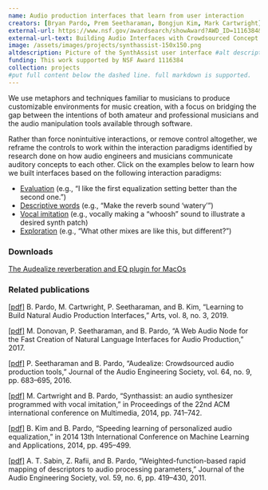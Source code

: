 ```yaml
---
name: Audio production interfaces that learn from user interaction
creators: [Bryan Pardo, Prem Seetharaman, Bongjun Kim, Mark Cartwright]
external-url: https://www.nsf.gov/awardsearch/showAward?AWD_ID=1116384&HistoricalAwards=false
external-url-text: Building Audio Interfaces with Crowdsourced Concept Maps and Active Transfer Learning
image: /assets/images/projects/synthassist-150x150.png
altdescription: Picture of the SynthAssist user interface #alt description of image for screen readers
funding: This work supported by NSF Award 1116384
collection: projects
#put full content below the dashed line. full markdown is supported.
---
```

We use metaphors and techniques familiar to musicians to produce customizable environments for music creation, with a focus on bridging the gap between the intentions of both amateur and professional musicians and the audio manipulation tools available through software. 

Rather than force nonintuitive interactions, or remove control altogether, we reframe the controls to work within the interaction paradigms identified by research done on how audio engineers and musicians communicate auditory concepts to each other. Click on the examples below to learn how we built interfaces based on the following interaction paradigms: 

* [Evaluation](https://www.youtube.com/watch?v=Oz3b-IC56F4) (e.g., “I like the first equalization setting better than the second one.”)
* [Descriptive words](https://audealize.appspot.com) (e.g., “Make the reverb sound ‘watery’”)
* [Vocal imitation](https://www.youtube.com/watch?v=RPVTRF5_ZoI&t=2s) (e.g., vocally making a “whoosh” sound to illustrate a desired synth patch)
* [Exploration](https://www.youtube.com/watch?v=qix2nOQ3z5A&t=2s) (e.g., “What other mixes are like this, but different?”)

### Downloads
[The Audealize reverberation and EQ plugin for MacOs](https://github.com/interactiveaudiolab/audealize-plugin)

### Related publications

[[pdf]](https://www.mdpi.com/2076-0752/8/3/110/htm) B. Pardo, M. Cartwright, P. Seetharaman, and B. Kim, “Learning to Build Natural Audio Production Interfaces,” Arts, vol. 8, no. 3, 2019.

[[pdf]](/assets/papers/webaudio_donovan.pdf) M. Donovan, P. Seetharaman, and B. Pardo, “A Web Audio Node for the Fast Creation of Natural Language Interfaces for Audio Production,” 2017.
 
[[pdf]](/assets/papers/seetharaman_pardo_audealize_jaes.pdf) P. Seetharaman and B. Pardo, “Audealize: Crowdsourced audio production tools,” Journal of the Audio Engineering Society, vol. 64, no. 9, pp. 683–695, 2016.

[[pdf]](/assets/papers/cartwright_pardo_acmmm14.pdf) M. Cartwright and B. Pardo, “Synthassist: an audio synthesizer programmed with vocal imitation,” in Proceedings of the 22nd ACM international conference on Multimedia, 2014, pp. 741–742.

[[pdf]](/assets/papers/Kim_Pardo_ICMLA2014.pdf) B. Kim and B. Pardo, “Speeding learning of personalized audio equalization,” in 2014 13th International Conference on Machine Learning and Applications, 2014, pp. 495–499.

[[pdf]](/assets/papers/Sabin_Rafii_Pardo_JAES_2011.pdf) A. T. Sabin, Z. Rafii, and B. Pardo, “Weighted-function-based rapid mapping of descriptors to audio processing parameters,” Journal of the Audio Engineering Society, vol. 59, no. 6, pp. 419–430, 2011.

